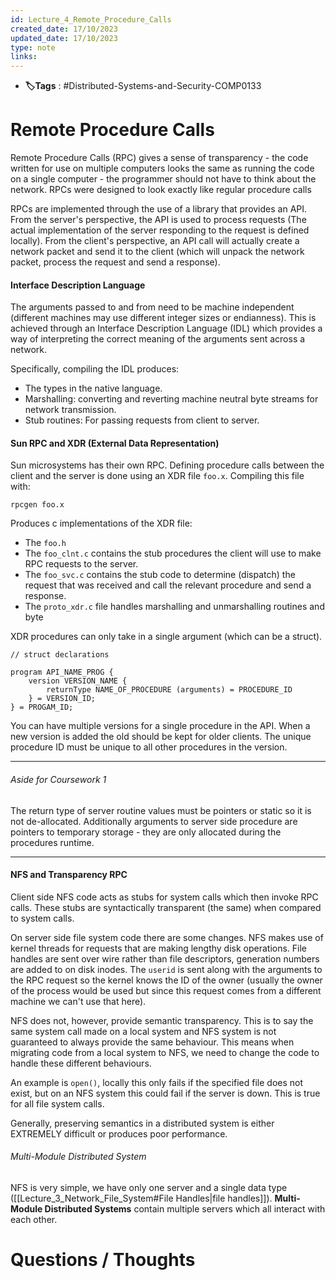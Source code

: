```yaml
---
id: Lecture_4_Remote_Procedure_Calls
created_date: 17/10/2023
updated_date: 17/10/2023
type: note
links:
---
```

* **🏷️Tags** : #Distributed-Systems-and-Security-COMP0133 
# Remote Procedure Calls

Remote Procedure Calls (RPC) gives a sense of transparency - the code written for use on multiple computers looks the same as running the code on a single computer - the programmer should not have to think about the network. RPCs were designed to look exactly like regular procedure calls

RPCs are implemented through the use of a library that provides an API. From the server's perspective, the API is used to process requests (The actual implementation of the server responding to the request is defined locally). From the client's perspective, an API call will actually create a network packet and send it to the client (which will unpack the network packet, process the request and send a response).

#### Interface Description Language

The arguments passed to and from need to be machine independent (different machines may use different integer sizes or endianness). This is achieved through an Interface Description Language (IDL) which provides a way of interpreting the correct meaning of the arguments sent across a network.

Specifically, compiling the IDL produces:
* The types in the native language.
* Marshalling: converting and reverting machine neutral byte streams for network transmission.
* Stub routines: For passing requests from client to server.

#### Sun RPC and XDR (External Data Representation)

Sun microsystems has their own RPC. Defining procedure calls between the client and the server is done using an XDR file `foo.x`. Compiling this file with:

```
rpcgen foo.x
```

Produces c implementations of the XDR file:
* The `foo.h`
* The `foo_clnt.c` contains the stub procedures the client will use to make RPC requests to the server.
* The `foo_svc.c` contains the stub code to determine (dispatch) the request that was received and call the relevant procedure and send a response.
* The `proto_xdr.c` file handles marshalling and unmarshalling routines and byte

XDR procedures can only take in a single argument (which can be a struct).

```xdr
// struct declarations

program API_NAME_PROG {
	version VERSION_NAME {
		returnType NAME_OF_PROCEDURE (arguments) = PROCEDURE_ID
	} = VERSION_ID; 
} = PROGAM_ID;
```

You can have multiple versions for a single procedure in the API. When a new version is added the old should be kept for older clients. The unique procedure ID must be unique to all other procedures in the version.

---

###### Aside for Coursework 1

The return type of server routine values must be pointers or static so it is not de-allocated. Additionally arguments to server side procedure are pointers to temporary storage - they are only allocated during the procedures runtime. 

---

#### NFS and Transparency RPC

Client side NFS code acts as stubs for system calls which then invoke RPC calls. These stubs are syntactically transparent (the same) when compared to system calls. 

On server side file system code there are some changes. NFS makes use of kernel threads for requests that are making lengthy disk operations. File handles are sent over wire rather than file descriptors, generation numbers are added to on disk inodes. The `userid` is sent along with the arguments to the RPC request so the kernel knows the ID of the owner (usually the owner of the process would be used but since this request comes from a different machine we can't use that here).

NFS does not, however, provide semantic transparency. This is to say the same system call made on a local system and NFS system is not guaranteed to always provide the same behaviour. This means when migrating code from a local system to NFS, we need to change the code to handle these different behaviours.

An example is `open()`, locally this only fails if the specified file does not exist, but on an NFS system this could fail if the server is down. This is true for all file system calls.

Generally, preserving semantics in a distributed system is either EXTREMELY difficult or produces poor performance.

###### Multi-Module Distributed System

NFS is very simple, we have only one server and a single data type ([[Lecture_3_Network_File_System#File Handles|file handles]]). **Multi-Module Distributed Systems** contain multiple servers which all interact with each other.


# Questions / Thoughts